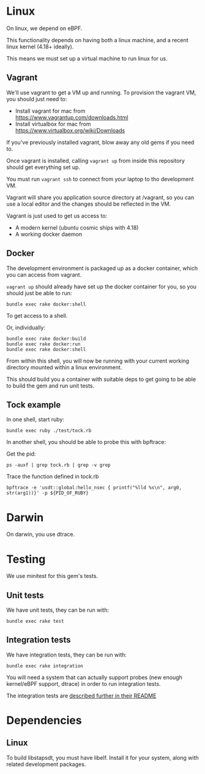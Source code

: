 # Linux

On linux, we depend on eBPF.

This functionality depends on having both a linux machine, and a recent linux kernel (4.18+ ideally).

This means we must set up a virtual machine to run linux for us.

## Vagrant

We'll use vagrant to get a VM up and running. To provision the vagrant VM, you should just need to:

* Install vagrant for mac from https://www.vagrantup.com/downloads.html
* Install virtualbox for mac from https://www.virtualbox.org/wiki/Downloads

If you've previously installed vagrant, blow away any old gems if you need to.

Once vagrant is installed, calling `vagrant up` from inside this repository should get everything set up.

You must run `vagrant ssh` to connect from your laptop to tho development VM.

Vagrant will share you application source directory at /vagrant, so you can use a local editor and the changes should be reflected in the VM.

Vagrant is just used to get us access to:

* A modern kernel (ubuntu cosmic ships with 4.18)
* A working docker daemon

## Docker

The development environment is packaged up as a docker container, which you can access from vagrant.

`vagrant up` should already have set up the docker container for you, so you should just be able to run:

```
bundle exec rake docker:shell
```

To get access to a shell.

Or, individually:

```
bundle exec rake docker:build
bundle exec rake docker:run
bundle exec rake docker:shell
```

From within this shell, you will now be running with your current working directory mounted within a linux environment.

This should build you a container with suitable deps to get going to be able to build the gem and run unit tests.

## Tock example

In one shell, start ruby:

```
bundle exec ruby ./test/tock.rb
```

In another shell, you should be able to probe this with bpftrace:

Get the pid:
```
ps -auxf | grep tock.rb | grep -v grep
```

Trace the function defined in tock.rb
```
bpftrace -e 'usdt::global:hello_nsec { printf("%lld %s\n", arg0, str(arg1))}' -p ${PID_OF_RUBY}
```

# Darwin

On darwin, you use dtrace. 

# Testing

We use minitest for this gem's tests.

## Unit tests

We have unit tests, they can be run with:

```
bundle exec rake test
```

## Integration tests

We have integration tests, they can be run with:

```
bundle exec rake integration
```

You will need a system that can actually support probes (new enough kernel/eBPF support, dtrace) in order to run integration tests.

The integration tests are [described further in their README](./test/integration/README.md)

# Dependencies

## Linux

To build libstapsdt, you must have libelf. Install it for your system, along with related development packages.
